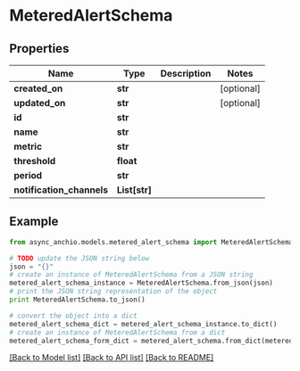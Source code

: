 # MeteredAlertSchema


## Properties

Name | Type | Description | Notes
------------ | ------------- | ------------- | -------------
**created_on** | **str** |  | [optional] 
**updated_on** | **str** |  | [optional] 
**id** | **str** |  | 
**name** | **str** |  | 
**metric** | **str** |  | 
**threshold** | **float** |  | 
**period** | **str** |  | 
**notification_channels** | **List[str]** |  | 

## Example

```python
from async_anchio.models.metered_alert_schema import MeteredAlertSchema

# TODO update the JSON string below
json = "{}"
# create an instance of MeteredAlertSchema from a JSON string
metered_alert_schema_instance = MeteredAlertSchema.from_json(json)
# print the JSON string representation of the object
print MeteredAlertSchema.to_json()

# convert the object into a dict
metered_alert_schema_dict = metered_alert_schema_instance.to_dict()
# create an instance of MeteredAlertSchema from a dict
metered_alert_schema_form_dict = metered_alert_schema.from_dict(metered_alert_schema_dict)
```
[[Back to Model list]](../README.md#documentation-for-models) [[Back to API list]](../README.md#documentation-for-api-endpoints) [[Back to README]](../README.md)


